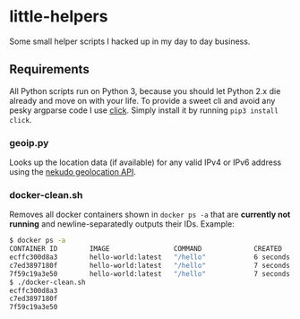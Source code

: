 # little-helpers
Some small helper scripts I hacked up in my day to day business.

## Requirements
All Python scripts run on Python 3, because you should let Python 2.x die already and move on with your life. To provide a sweet cli and avoid any pesky argparse code I use [click](http://click.pocoo.org/). Simply install it by running `pip3 install click`.

### geoip.py
Looks up the location data (if available) for any valid IPv4 or IPv6 address using the [nekudo geolocation API](http://geoip.nekudo.com/).

### docker-clean.sh
Removes all docker containers shown in `docker ps -a` that are **currently not running** and newline-separatedly outputs their IDs. Example:
```bash
$ docker ps -a
CONTAINER ID        IMAGE                COMMAND             CREATED             STATUS                     PORTS               NAMES
ecffc300d8a3        hello-world:latest   "/hello"            6 seconds ago       Exited (0) 6 seconds ago                       lonely_stallman     
c7ed3897180f        hello-world:latest   "/hello"            7 seconds ago       Exited (0) 6 seconds ago                       fervent_banach      
7f59c19a3e50        hello-world:latest   "/hello"            7 seconds ago       Exited (0) 6 seconds ago                       prickly_goldstine   
$ ./docker-clean.sh
ecffc300d8a3
c7ed3897180f
7f59c19a3e50
```

